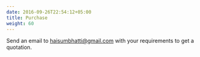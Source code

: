 ```yaml
---
date: 2016-09-26T22:54:12+05:00
title: Purchase
weight: 60
---
```


Send an email to [haisumbhatti@gmail.com](mailto:haisumbhatti@gmail.com) with your requirements to get a quotation.
